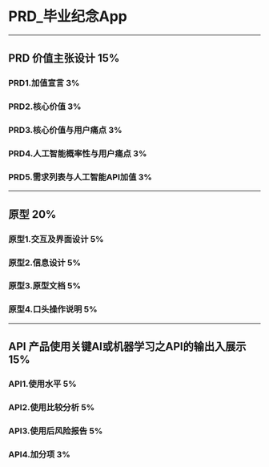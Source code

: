 # PRD_毕业纪念App

---

## PRD 价值主张设计 15%

### PRD1.加值宣言 3%

### PRD2.核心价值 3%

### PRD3.核心价值与用户痛点 3%

### PRD4.人工智能概率性与用户痛点 3%

### PRD5.需求列表与人工智能API加值 3%

---

## 原型 20%

### 原型1.交互及界面设计 5%

### 原型2.信息设计 5%

### 原型3.原型文档 5%

### 原型4.口头操作说明 5%

---

## API 产品使用关键AI或机器学习之API的输出入展示 15%

### API1.使用水平 5%

### API2.使用比较分析 5%

### API3.使用后风险报告 5%

### API4.加分项 3%